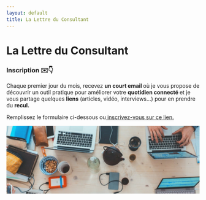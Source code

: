 ```yaml
---
layout: default
title: La Lettre du Consultant
---
```


<div class="post">
  <h1 class="pageTitle">La Lettre du Consultant</h1>

<h3> Inscription ✉️👇</h3> 
<p>Chaque premier jour du mois, recevez <b> un court email </b> où je vous propose de découvrir un outil pratique pour améliorer votre <b> quotidien connecté </b> et je vous partage quelques <b>liens</b> (articles, vidéo, interviews...) pour en prendre du <b>recul.</b></p> 

<p>Remplissez le formulaire ci-dessous ou<a href="https://www.subscribepage.com/lettreduconsultant"> inscrivez-vous sur ce lien.</a> </p>

<img src="/assets/pages_images/lettre_outils.png">


 <script type="text/javascript" src="https://static.mailerlite.com/data/webforms/860568/r0j5n1.js?v1"></script>